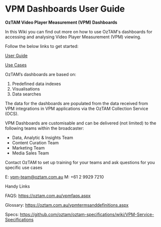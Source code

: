 # VPM Dashboards User Guide

**OzTAM Video Player Measurement (VPM) Dashboards**

In this Wiki you can find out more on how to use OzTAM's dashboards for accessing and analysing Video Player Measurement (VPM) viewing. 

Follow the below links to get started:

[User Guide](https://github.com/oztam/dashboards/wiki/Video-Player-Measurement-(VPM)-Dashboards-V2.0)

[Use Cases](https://github.com/oztam/dashboards/wiki/VPM-Dashboards-Use-Cases)

OzTAM’s dashboards are based on:

1. Predefined data indexes
1. Visualisations
1. Data searches

The data for the dashboards are populated from the data received from VPM integrations in VPM applications via the OzTAM Collection Service (OCS).

VPM Dashboards are customisable and can be delivered (not limited) to the following teams within the broadcaster:

- Data, Analytic &amp; Insights Team
- Content Curation Team
- Marketing Team
- Media Sales Team

Contact OzTAM to set up training for your teams and ask questions for you specific use cases

E: vpm-team@oztam.com.au
M: +61 2 9929 7210

Handy Links

FAQS: https://oztam.com.au/vpmfaqs.aspx

Glossary: https://oztam.com.au/vpmtermsanddefinitions.aspx

Specs: https://github.com/oztam/oztam-specifications/wiki/VPM-Service-Specifications
